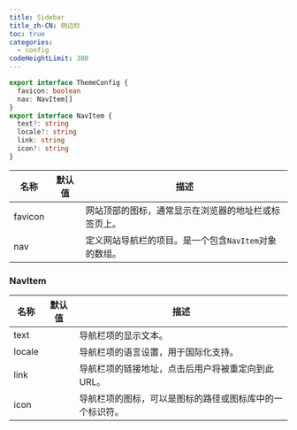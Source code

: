 ```yaml
---
title: Sidebar
title_zh-CN: 侧边栏
toc: true
categories:
  - config
codeHeightLimit: 300
---
```


```ts
export interface ThemeConfig {
  favicon: boolean
  nav: NavItem[]
}
export interface NavItem {
  text?: string
  locale?: string
  link: string
  icon?: string
}
```

| 名称 | 默认值 | 描述 |
| ---- | ---- | ---- |
| favicon |  | 网站顶部的图标，通常显示在浏览器的地址栏或标签页上。 |
| nav |  | 定义网站导航栏的项目。是一个包含`NavItem`对象的数组。 |

### NavItem

| 名称 | 默认值 | 描述 |
| ---- | ---- | ---- |
| text |  | 导航栏项的显示文本。 |
| locale |  | 导航栏项的语言设置，用于国际化支持。 |
| link |  | 导航栏项的链接地址，点击后用户将被重定向到此URL。 |
| icon |  | 导航栏项的图标，可以是图标的路径或图标库中的一个标识符。 |
